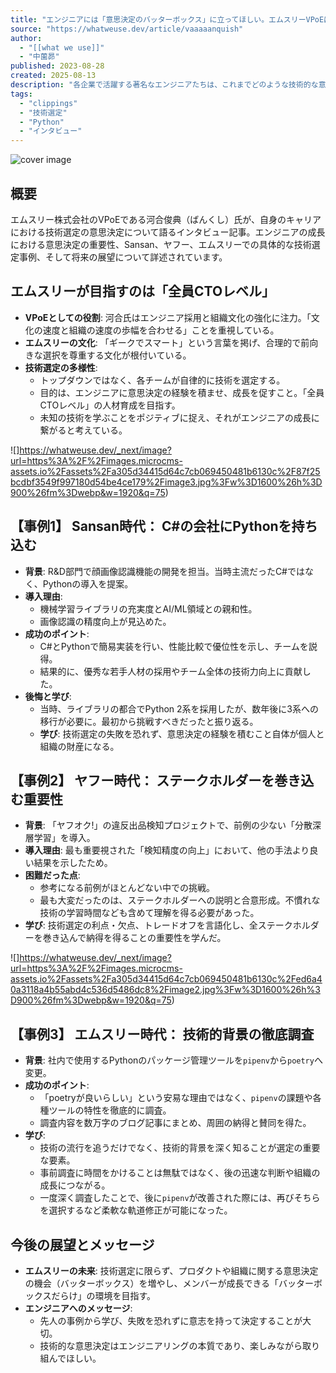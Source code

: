```yaml
---
title: "エンジニアには「意思決定のバッターボックス」に立ってほしい。エムスリーVPoEばんくし氏に聞く、印象に残る技術選定Top3 - what we use（技術スタックデータベース）"
source: "https://whatweuse.dev/article/vaaaaanquish"
author:
  - "[[what we use]]"
  - "中薗昴"
published: 2023-08-28
created: 2025-08-13
description: "各企業で活躍する著名なエンジニアたちは、これまでどのような技術的な意思決定に携わってきたのでしょうか。今回はエムスリー株式会社のVPoEである河合俊典（ばんくし）さんに、キャリアのなかで印象に残る意思決定について聞きました。"
tags:
  - "clippings"
  - "技術選定"
  - "Python"
  - "インタビュー"
---
```


![cover image](https://whatweuse.dev/_next/image?url=https%3A%2F%2Fimages.microcms-assets.io%2Fassets%2Fa305d34415d64c7cb069450481b6130c%2F89babe1cfa7c43d2a54ae41372985a37%2Fimage1%2520(1).jpeg%3Fw%3D1600%26h%3D900%26fit%3Dcrop%26fm%3Dwebp&w=3840&q=75)

## 概要

エムスリー株式会社のVPoEである河合俊典（ばんくし）氏が、自身のキャリアにおける技術選定の意思決定について語るインタビュー記事。エンジニアの成長における意思決定の重要性、Sansan、ヤフー、エムスリーでの具体的な技術選定事例、そして将来の展望について詳述されています。

## エムスリーが目指すのは「全員CTOレベル」

- **VPoEとしての役割**: 河合氏はエンジニア採用と組織文化の強化に注力。「文化の速度と組織の速度の歩幅を合わせる」ことを重視している。
- **エムスリーの文化**: 「ギークでスマート」という言葉を掲げ、合理的で前向きな選択を尊重する文化が根付いている。
- **技術選定の多様性**:
  - トップダウンではなく、各チームが自律的に技術を選定する。
  - 目的は、エンジニアに意思決定の経験を積ませ、成長を促すこと。「全員CTOレベル」の人材育成を目指す。
  - 未知の技術を学ぶことをポジティブに捉え、それがエンジニアの成長に繋がると考えている。

![]<https://whatweuse.dev/_next/image?url=https%3A%2F%2Fimages.microcms-assets.io%2Fassets%2Fa305d34415d64c7cb069450481b6130c%2F87f25bcdbf3549f997180d54be4ce179%2Fimage3.jpg%3Fw%3D1600%26h%3D900%26fm%3Dwebp&w=1920&q=75>)

## 【事例1】 Sansan時代： C#の会社にPythonを持ち込む

- **背景**: R&D部門で顔画像認識機能の開発を担当。当時主流だったC#ではなく、Pythonの導入を提案。
- **導入理由**:
  - 機械学習ライブラリの充実度とAI/ML領域との親和性。
  - 画像認識の精度向上が見込めた。
- **成功のポイント**:
  - C#とPythonで簡易実装を行い、性能比較で優位性を示し、チームを説得。
  - 結果的に、優秀な若手人材の採用やチーム全体の技術力向上に貢献した。
- **後悔と学び**:
  - 当時、ライブラリの都合でPython 2系を採用したが、数年後に3系への移行が必要に。最初から挑戦すべきだったと振り返る。
  - **学び**: 技術選定の失敗を恐れず、意思決定の経験を積むこと自体が個人と組織の財産になる。

## 【事例2】 ヤフー時代： ステークホルダーを巻き込む重要性

- **背景**: 「ヤフオク!」の違反出品検知プロジェクトで、前例の少ない「分散深層学習」を導入。
- **導入理由**: 最も重要視された「検知精度の向上」において、他の手法より良い結果を示したため。
- **困難だった点**:
  - 参考になる前例がほとんどない中での挑戦。
  - 最も大変だったのは、ステークホルダーへの説明と合意形成。不慣れな技術の学習時間なども含めて理解を得る必要があった。
- **学び**: 技術選定の利点・欠点、トレードオフを言語化し、全ステークホルダーを巻き込んで納得を得ることの重要性を学んだ。

![]<https://whatweuse.dev/_next/image?url=https%3A%2F%2Fimages.microcms-assets.io%2Fassets%2Fa305d34415d64c7cb069450481b6130c%2Fed6a40a3118a4b55abd4c536d5486dc8%2Fimage2.jpg%3Fw%3D1600%26h%3D900%26fm%3Dwebp&w=1920&q=75>)

## 【事例3】 エムスリー時代： 技術的背景の徹底調査

- **背景**: 社内で使用するPythonのパッケージ管理ツールを`pipenv`から`poetry`へ変更。
- **成功のポイント**:
  - 「poetryが良いらしい」という安易な理由ではなく、`pipenv`の課題や各種ツールの特性を徹底的に調査。
  - 調査内容を数万字のブログ記事にまとめ、周囲の納得と賛同を得た。
- **学び**:
  - 技術の流行を追うだけでなく、技術的背景を深く知ることが選定の重要な要素。
  - 事前調査に時間をかけることは無駄ではなく、後の迅速な判断や組織の成長につながる。
  - 一度深く調査したことで、後に`pipenv`が改善された際には、再びそちらを選択するなど柔軟な軌道修正が可能になった。

## 今後の展望とメッセージ

- **エムスリーの未来**: 技術選定に限らず、プロダクトや組織に関する意思決定の機会（バッターボックス）を増やし、メンバーが成長できる「バッターボックスだらけ」の環境を目指す。
- **エンジニアへのメッセージ**:
  - 先人の事例から学び、失敗を恐れずに意志を持って決定することが大切。
  - 技術的な意思決定はエンジニアリングの本質であり、楽しみながら取り組んでほしい。
